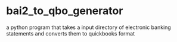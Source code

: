 # bai2_to_qbo_generator
a python program that takes a input directory of electronic banking statements and converts them to quickbooks format
